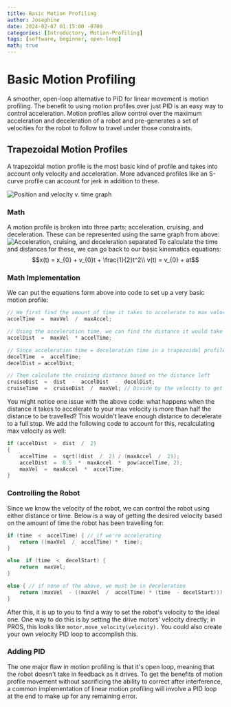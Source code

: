 ```yaml
---
title: Basic Motion Profiling
author: Josephine
date: 2024-02-07 01:15:00 -0700
categories: [Introductory, Motion-Profiling]
tags: [software, beginner, open-loop]
math: true
---
```


# Basic Motion Profiling
A smoother, open-loop alternative to PID for linear movement is motion profiling. The benefit to using motion profiles over just PID is an easy way to control acceleration. Motion profiles allow control over the maximum acceleration and deceleration of a robot and pre-generates a set of velocities for the robot to follow to travel under those constraints.


## Trapezoidal Motion Profiles

A trapezoidal motion profile is the most basic kind of profile and takes into account only velocity and acceleration. More advanced profiles like an S-curve profile can account for jerk in addition to these.

![Position and velocity v. time graph](https://i.imgur.com/lN8peLv.png)

### Math
A motion profile is broken into three parts: acceleration, cruising, and deceleration. These can be represented using the same graph from above:
![Acceleration, cruising, and deceleration separated](https://i.imgur.com/QMlZ64h.png)
To calculate the time and distances for these, we can go back to our basic kinematics equations:
$$x(t) = x_{0} + v_{0}t + \frac{1}{2}t^2\\
v(t) = v_{0} + at$$

### Math Implementation
We can put the equations form above into code to set up a very basic motion profile:
```cpp
// We first find the amount of time it takes to accelerate to max velocity
accelTime  =  maxVel  /  maxAccel;

// Using the acceleration time, we can find the distance it would take to reach max velocity
accelDist  =  maxVel  * accelTime;

// Since acceleration time = deceleration time in a trapezoidal profile, we can set these equal
decelTime  =  accelTime;
decelDist = accelDist;

// Then calculate the cruising distance based on the distance left
cruiseDist  =  dist  -  accelDist  -  decelDist;
cruiseTime  =  cruiseDist  /  maxVel; // Divide by the velocity to get time  
```

You might notice one issue with the above code: what happens when the distance it takes to accelerate to your max velocity is more than half the distance to be travelled? This wouldn't leave enough distance to decelerate to a full stop. We add the following code to account for this, recalculating max velocity as well:
```cpp
if (accelDist  >  dist  /  2)
{
	accelTime  =  sqrt((dist  /  2) / (maxAccel  /  2));
	accelDist  =  0.5  *  maxAccel  *  pow(accelTime, 2);
	maxVel  =  maxAccel  *  accelTime;
}
``` 

### Controlling the Robot
Since we know the velocity of the robot, we can control the robot using either distance or time. Below is a way of getting the desired velocity based on the amount of time the robot has been travelling for:
``` cpp
if (time  <  accelTime) { // if we're accelerating
	return ((maxVel  /  accelTime) *  time);
}

else  if (time  <  decelStart) {
	return  maxVel;
}

else { // if none of the above, we must be in deceleration
	return (maxVel  - ((maxVel  /  accelTime) * (time  - decelStart)));
}
```
After this, it is up to you to find a way to set the robot's velocity to the ideal one. One way to do this is by setting the drive motors' velocity directly; in PROS, this looks like ```motor.move_velocity(velocity).``` You could also create your own velocity PID loop to accomplish this.

### Adding PID
The one major flaw in motion profiling is that it's open loop, meaning that the robot doesn't take in feedback as it drives. To get the benefits of motion profile movement without sacrificing the ability to correct after interference, a common implementation of linear motion profiling will involve a PID loop at the end to make up for any remaining error.